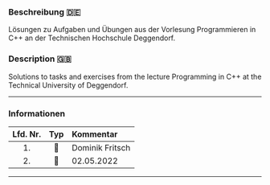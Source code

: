 ### Beschreibung :de:
Lösungen zu Aufgaben und Übungen aus der Vorlesung Programmieren in C++ an der Technischen Hochschule Deggendorf.

### Description :gb:
Solutions to tasks and exercises from the lecture Programming in C++ at the Technical University of Deggendorf.

---

### Informationen

| Lfd. Nr. | Typ | Kommentar |
| :---: | :---: | :--- |
| 1. | :bearded_person: | Dominik Fritsch |
| 2. | :date: | 02.05.2022 |

---
